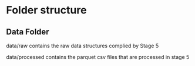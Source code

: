 # Folder structure
## Data Folder
data/raw contains the raw data structures complied by Stage 5 


data/processed contains the parquet csv files that are processed in stage 5